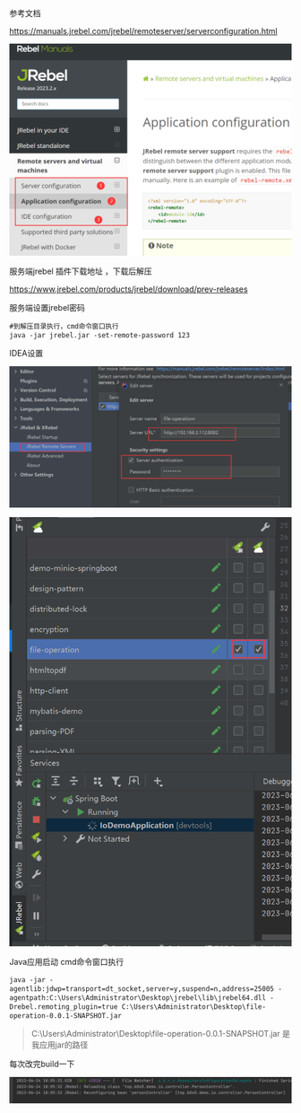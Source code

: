 

参考文档

 https://manuals.jrebel.com/jrebel/remoteserver/serverconfiguration.html

![image-20230624180301082](https://raw.githubusercontent.com/wulilh/PicBed/main/img2023/202306241803737.png)



服务端jrebel 插件下载地址 ，下载后解压

https://www.jrebel.com/products/jrebel/download/prev-releases 



服务端设置jrebel密码

````
#到解压目录执行，cmd命令窗口执行
java -jar jrebel.jar -set-remote-password 123
````



IDEA设置

![image-20230624180947794](https://raw.githubusercontent.com/wulilh/PicBed/main/img2023/202306241809414.png)



![image-20230624181251347](https://raw.githubusercontent.com/wulilh/PicBed/main/img2023/202306241812726.png)



Java应用启动 cmd命令窗口执行

```
java -jar -agentlib:jdwp=transport=dt_socket,server=y,suspend=n,address=25005 -agentpath:C:\Users\Administrator\Desktop\jrebel\lib\jrebel64.dll -Drebel.remoting_plugin=true C:\Users\Administrator\Desktop\file-operation-0.0.1-SNAPSHOT.jar
```

> C:\Users\Administrator\Desktop\file-operation-0.0.1-SNAPSHOT.jar 是我应用jar的路径



每次改完build一下

![image-20230624181024040](https://raw.githubusercontent.com/wulilh/PicBed/main/img2023/202306241810406.png)



